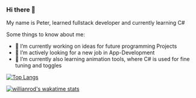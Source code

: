 ### Hi there 👋

My name is Peter, learned fullstack developer and currently learning C#

Some things to know about me:

- 🔭 I’m currently working on ideas for future programming Projects
- 👯 I’m actively looking for a new job in App-Development
- 🌱 I’m currently also learning animation tools, where C# is used for fine tuning and toggles


<!--
**mastapetz/mastapetz** is a ✨ _special_ ✨ repository because its `README.md` (this file) appears on your GitHub profile.

Here are some ideas to get you started:

- 🔭 I’m currently working on ...
- 🌱 I’m currently learning ...
- 👯 I’m looking to collaborate on ...
- 🤔 I’m looking for help with ...
- 💬 Ask me about ...
- 📫 How to reach me: ...
- 😄 Pronouns: ...
- ⚡ Fun fact: ...


-->

[![Top Langs](https://github-readme-stats.vercel.app/api/top-langs/?username=mastapetz&hide=python,binary,markdown&layout=compact&theme=gotham)](https://github.com/anuraghazra/github-readme-stats)

[![willianrod's wakatime stats](https://github-readme-stats.vercel.app/api/wakatime?username=mastapetz&theme=gotham)](https://github.com/anuraghazra/github-readme-stats)
